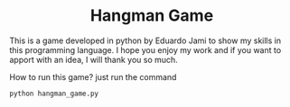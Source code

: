 <div align="center">
  <h1>Hangman Game</h1>
</div>

This is a game developed in python by Eduardo Jami to show my skills in this programming language.
I hope you enjoy my work and if you want to apport with an idea, I will thank you so much.

How to run this game?
just run the command
```
python hangman_game.py
```
